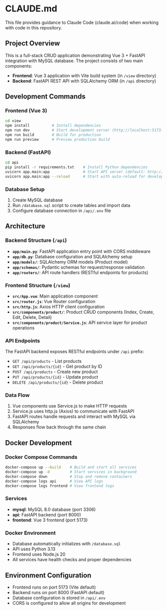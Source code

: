 # CLAUDE.md

This file provides guidance to Claude Code (claude.ai/code) when working with code in this repository.

## Project Overview

This is a full-stack CRUD application demonstrating Vue 3 + FastAPI integration with MySQL database. The project consists of two main components:

- **Frontend**: Vue 3 application with Vite build system (in `/view` directory)
- **Backend**: FastAPI REST API with SQLAlchemy ORM (in `/api` directory)

## Development Commands

### Frontend (Vue 3)
```bash
cd view
npm install          # Install dependencies
npm run dev          # Start development server (http://localhost:5173)
npm run build        # Build for production
npm run preview      # Preview production build
```

### Backend (FastAPI)
```bash
cd api
pip install -r requirements.txt    # Install Python dependencies
uvicorn app.main:app               # Start API server (default: http://localhost:8000)
uvicorn app.main:app --reload      # Start with auto-reload for development
```

### Database Setup
1. Create MySQL database
2. Run `/database.sql` script to create tables and import data
3. Configure database connection in `/api/.env` file

## Architecture

### Backend Structure (`/api`)
- **`app/main.py`**: FastAPI application entry point with CORS middleware
- **`app/db.py`**: Database configuration and SQLAlchemy setup
- **`app/models/`**: SQLAlchemy ORM models (Product model)
- **`app/schemas/`**: Pydantic schemas for request/response validation
- **`app/routers/`**: API route handlers (RESTful endpoints for products)

### Frontend Structure (`/view`)
- **`src/App.vue`**: Main application component
- **`src/router.js`**: Vue Router configuration
- **`src/http.js`**: Axios HTTP client configuration
- **`src/components/product/`**: Product CRUD components (Index, Create, Edit, Delete, Detail)
- **`src/components/product/Service.js`**: API service layer for product operations

### API Endpoints
The FastAPI backend exposes RESTful endpoints under `/api` prefix:
- `GET /api/products` - List products
- `GET /api/products/{id}` - Get product by ID
- `POST /api/products` - Create new product
- `PUT /api/products/{id}` - Update product
- `DELETE /api/products/{id}` - Delete product

### Data Flow
1. Vue components use Service.js to make HTTP requests
2. Service.js uses http.js (Axios) to communicate with FastAPI
3. FastAPI routes handle requests and interact with MySQL via SQLAlchemy
4. Responses flow back through the same chain

## Docker Development

### Docker Compose Commands
```bash
docker-compose up --build    # Build and start all services
docker-compose up -d         # Start services in background
docker-compose down          # Stop and remove containers
docker-compose logs api      # View API logs
docker-compose logs frontend # View frontend logs
```

### Services
- **mysql**: MySQL 8.0 database (port 3306)
- **api**: FastAPI backend (port 8000)
- **frontend**: Vue 3 frontend (port 5173)

### Docker Environment
- Database automatically initializes with `/database.sql`
- API uses Python 3.13
- Frontend uses Node.js 20
- All services have health checks and proper dependencies

## Environment Configuration

- Frontend runs on port 5173 (Vite default)
- Backend runs on port 8000 (FastAPI default)
- Database configuration is stored in `/api/.env`
- CORS is configured to allow all origins for development